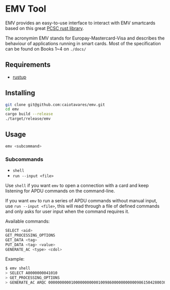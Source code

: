 # EMV Tool

EMV provides an easy-to-use interface to interact with EMV smartcards based on this great [PCSC rust library][PCSC lib].

The acronymim EMV stands for Europay-Mastercard-Visa and describes the behaviour of applications running in smart cards.
Most of the specification can be found on Books 1~4 on `./docs/`

## Requirements

- [rustup](https://www.rust-lang.org/tools/install)

## Installing

```bash
git clone git@github.com:caiotavares/emv.git
cd emv
cargo build --release
./target/release/emv
```

## Usage

```bash
emv <subcommand>
```

### Subcommands

- `shell`
- `run --input <file>`

Use `shell` if you want `emv` to open a connection with a card and keep listening for APDU commands on the command-line.

If you want `emv` to run a series of APDU commands without manual input, use `run --input <file>`, this will read
through a file of defined commands and only asks for user input when the command requires it.

Available commands:

```bash
SELECT <aid>
GET_PROCESSING_OPTIONS
GET_DATA <tag>
PUT_DATA <tag> <value>
GENERATE_AC <type> <cdol>
```

Example:

```bash
$ emv shell
> SELECT A0000000041010
> GET_PROCESSING_OPTIONS
> GENERATE_AC ARQC 0000000000100000000000100986000000000009861504280030901B6A2300001EABC126F85499760000000000000000000000000000000000000000000000000000
```

[PCSC lib]: https://github.com/bluetech/pcsc-rust
